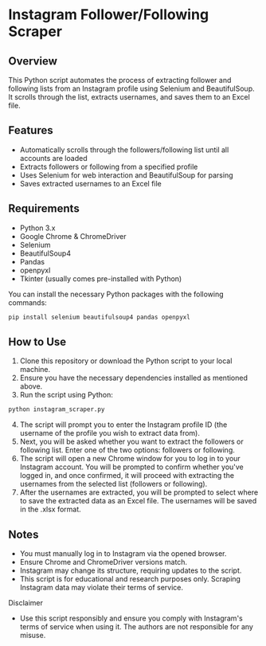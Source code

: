 # Instagram Follower/Following Scraper

## Overview

This Python script automates the process of extracting follower and following lists from an Instagram profile using Selenium and BeautifulSoup. It scrolls through the list, extracts usernames, and saves them to an Excel file.

## Features

- Automatically scrolls through the followers/following list until all accounts are loaded
- Extracts followers or following from a specified profile
- Uses Selenium for web interaction and BeautifulSoup for parsing
- Saves extracted usernames to an Excel file


## Requirements

- Python 3.x
- Google Chrome & ChromeDriver
- Selenium
- BeautifulSoup4
- Pandas
- openpyxl
- Tkinter (usually comes pre-installed with Python)

You can install the necessary Python packages with the following commands:

```bash
pip install selenium beautifulsoup4 pandas openpyxl
```
## How to Use

1. Clone this repository or download the Python script to your local machine.
2. Ensure you have the necessary dependencies installed as mentioned above.
3. Run the script using Python:

```bash
python instagram_scraper.py
```

4. The script will prompt you to enter the Instagram profile ID (the username of the profile you wish to extract data from).
5. Next, you will be asked whether you want to extract the followers or following list. Enter one of the two options: followers or following.
6. The script will open a new Chrome window for you to log in to your Instagram account. You will be prompted to confirm whether you've logged in, and once confirmed, it will proceed with extracting the usernames from the selected list (followers or following).
7. After the usernames are extracted, you will be prompted to select where to save the extracted data as an Excel file. The usernames will be saved in the .xlsx format.


## Notes

- You must manually log in to Instagram via the opened browser.
- Ensure Chrome and ChromeDriver versions match.
- Instagram may change its structure, requiring updates to the script.
- This script is for educational and research purposes only. Scraping Instagram data may violate their terms of service.


Disclaimer

- Use this script responsibly and ensure you comply with Instagram's terms of service when using it. The authors are not responsible for any misuse.

